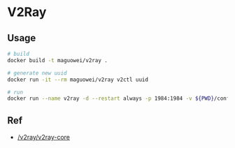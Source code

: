 # V2Ray

## Usage

```bash
# build
docker build -t maguowei/v2ray .

# generate new uuid
docker run -it --rm maguowei/v2ray v2ctl uuid

# run
docker run --name v2ray -d --restart always -p 1984:1984 -v ${PWD}/config.json:/etc/v2ray/config.json maguowei/v2ray
```

## Ref

- [/v2ray/v2ray-core](https://github.com/v2ray/v2ray-core)
